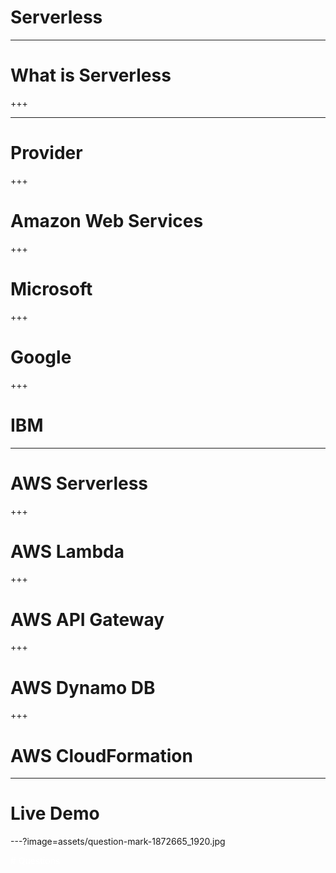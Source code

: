 # Serverless

---

# What is Serverless

+++



---

# Provider

+++

# Amazon Web Services

+++

# Microsoft

+++

# Google

+++

# IBM

---

# AWS Serverless

+++

# AWS Lambda

+++

# AWS API Gateway

+++

# AWS Dynamo DB

+++

# AWS CloudFormation

---

# Live Demo

---?image=assets/question-mark-1872665_1920.jpg

<span style='color:white'>
# Questions
</span>

<!--

References:

question-mark-1872665_1920.jpg: https://pixabay.com/de/fragezeichen-wichtig-anmelden-1872665/


-->
